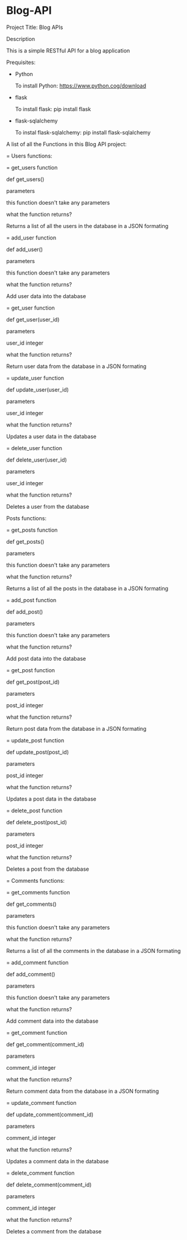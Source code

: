 # Blog-API
Project Title: Blog APIs

Description

This is a simple RESTful API for a blog application


Prequisites:

* Python 

  To install Python: https://www.python.cog/download

* flask

  To install flask: pip install flask

* flask-sqlalchemy

   To instal flask-sqlalchemy: pip install flask-sqlalchemy



A list of all the Functions in this Blog API project:

= Users functions:

= get_users function

def get_users()

parameters

 this function doesn't take any parameters

what the function returns?

Returns a list of all the users in the database in a JSON formating


= add_user function

def add_user()

parameters

 this function doesn't take any parameters

what the function returns?

Add user data into the database


= get_user function

def get_user(user_id)

parameters

  user_id  integer

what the function returns?

Return user data from the database in a JSON formating

= update_user function 

def update_user(user_id)

parameters
  
  user_id integer

what the function returns?

Updates a user data in the database 


= delete_user function 

def delete_user(user_id)

parameters

user_id integer

what the function returns?

Deletes a user from the database


Posts functions:

= get_posts function

def get_posts()

parameters

 this function doesn't take any parameters

what the function returns?

Returns a list of all the posts in the database in a JSON formating


= add_post function

def add_post()

parameters

 this function doesn't take any parameters

what the function returns?

Add post data into the database


= get_post function

def get_post(post_id)

parameters

  post_id  integer

what the function returns?

Return post data from the database in a JSON formating

= update_post function 

def update_post(post_id)

parameters
  
  post_id integer

what the function returns?

Updates a post data in the database 


= delete_post function 

def delete_post(post_id)

parameters

post_id integer

what the function returns?

Deletes a post from the database


= Comments functions:

= get_comments function

def get_comments()

parameters

 this function doesn't take any parameters

what the function returns?

Returns a list of all the comments in the database in a JSON formating


= add_comment function

def add_comment()

parameters

 this function doesn't take any parameters

what the function returns?

Add comment data into the database


= get_comment function

def get_comment(comment_id)

parameters

  comment_id  integer

what the function returns?

Return comment data from the database in a JSON formating

= update_comment function 

def update_comment(comment_id)

parameters
  
  comment_id integer

what the function returns?

Updates a comment data in the database 


= delete_comment function 

def delete_comment(comment_id)

parameters

comment_id integer

what the function returns?

Deletes a comment from the database











